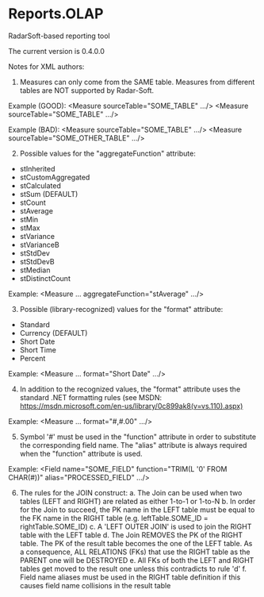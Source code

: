 # Reports.OLAP
RadarSoft-based reporting tool

The current version is 0.4.0.0

Notes for XML authors:
1. Measures can only come from the SAME table. Measures from different tables are NOT supported by Radar-Soft.

Example (GOOD):
  <Measures>
		<Measure sourceTable="SOME_TABLE" .../>
		<Measure sourceTable="SOME_TABLE" .../>
	</Measures>

Example (BAD):
  <Measures>
		<Measure sourceTable="SOME_TABLE" .../>
		<Measure sourceTable="SOME_OTHER_TABLE" .../>
	</Measures>

2. Possible values for the "aggregateFunction" attribute:
  - stInherited
  - stCustomAggregated
  - stCalculated
  - stSum (DEFAULT)
  - stCount
  - stAverage
  - stMin
  - stMax
  - stVariance
  - stVarianceB
  - stStdDev
  - stStdDevB
  - stMedian
  - stDistinctCount

Example:
<Measure ... aggregateFunction="stAverage" .../>

3. Possible (library-recognized) values for the "format" attribute:
  - Standard
  - Currency (DEFAULT)
  - Short Date
  - Short Time
  - Percent

Example:
<Measure ... format="Short Date" .../>

4. In addition to the recognized values, the "format" attribute uses the standard .NET formatting rules (see MSDN: https://msdn.microsoft.com/en-us/library/0c899ak8(v=vs.110).aspx)

Example:
<Measure ... format="#,#.00" .../>

5. Symbol '#' must be used in the "function" attribute in order to substitute the corresponding field name. The "alias" attribute is always required when the "function" attribute is used.

Example:
<Field name="SOME_FIELD" function="TRIM(L '0' FROM CHAR(#))" alias="PROCESSED_FIELD" .../>

6. The rules for the JOIN construct:
  a. The Join can be used when two tables (LEFT and RIGHT) are related as either 1-to-1 or 1-to-N
  b. In order for the Join to succeed, the PK name in the LEFT table must be equal to the FK name in the RIGHT table (e.g. leftTable.SOME_ID = rightTable.SOME_ID)
  c. A 'LEFT OUTER JOIN' is used to join the RIGHT table with the LEFT table
  d. The Join REMOVES the PK of the RIGHT table. The PK of the result table becomes the one of the LEFT table. As a consequence, ALL RELATIONS (FKs) that use the RIGHT table as the PARENT one will be DESTROYED
  e. All FKs of both the LEFT and RIGHT tables get moved to the result one unless this contradicts to rule 'd'
  f. Field name aliases must be used in the RIGHT table definition if this causes field name collisions in the result table
